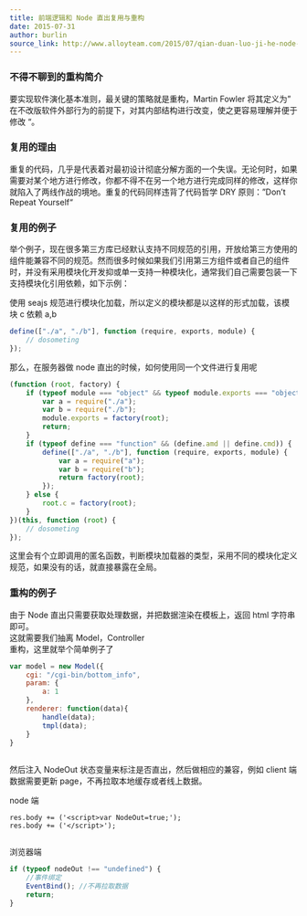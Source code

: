 ```yaml
---
title: 前端逻辑和 Node 直出复用与重构
date: 2015-07-31
author: burlin
source_link: http://www.alloyteam.com/2015/07/qian-duan-luo-ji-he-node-zhi-chu-fu-yong-yu-zhong-gou-2/
---
```


<!-- {% raw %} - for jekyll -->

### 不得不聊到的重构简介

要实现软件演化基本准则，最关键的策略就是重构，Martin Fowler 将其定义为” 在不改版软件外部行为的前提下，对其内部结构进行改变，使之更容易理解并便于修改 “。

### [](http://www.alloyteam.com/2015/07/qian-duan-luo-ji-he-node-zhi-chu-fu-yong-yu-zhong-gou-2/#_2)复用的理由

重复的代码，几乎是代表着对最初设计彻底分解方面的一个失误。无论何时，如果需要对某个地方进行修改，你都不得不在另一个地方进行完成同样的修改，这样你就陷入了两线作战的境地。重复的代码同样违背了代码哲学 DRY 原则：”Don’t Repeat Yourself“  

### [](http://www.alloyteam.com/2015/07/qian-duan-luo-ji-he-node-zhi-chu-fu-yong-yu-zhong-gou-2/#_3)复用的例子

举个例子，现在很多第三方库已经默认支持不同规范的引用，开放给第三方使用的组件能兼容不同的规范。然而很多时候如果我们引用第三方组件或者自己的组件时，并没有采用模块化开发抑或单一支持一种模块化，通常我们自己需要包装一下支持模块化引用依赖，如下示例：

使用 seajs 规范进行模块化加载，所以定义的模块都是以这样的形式加载，该模块 c 依赖 a,b

```javascript
define(["./a", "./b"], function (require, exports, module) {
    // dosometing
});
```

那么，在服务器做 node 直出的时候，如何使用同一个文件进行复用呢

```javascript
(function (root, factory) {
    if (typeof module === "object" && typeof module.exports === "object") {
        var a = require("./a");
        var b = require("./b");
        module.exports = factory(root);
        return;
    }
    if (typeof define === "function" && (define.amd || define.cmd)) {
        define(["./a", "./b"], function (require, exports, module) {
            var a = require("a");
            var b = require("b");
            return factory(root);
        });
    } else {
        root.c = factory(root);
    }
})(this, function (root) {
    // dosometing
});
```

这里会有个立即调用的匿名函数，判断模块加载器的类型，采用不同的模块化定义规范，如果没有的话，就直接暴露在全局。

### [](http://www.alloyteam.com/2015/07/qian-duan-luo-ji-he-node-zhi-chu-fu-yong-yu-zhong-gou-2/#_4)重构的例子

由于 Node 直出只需要获取处理数据，并把数据渲染在模板上，返回 html 字符串即可。  
这就需要我们抽离 Model，Controller  
重构，这里就举个简单例子了

```javascript
var model = new Model({
    cgi: "/cgi-bin/bottom_info",
    param: {
        a: 1
    },
    renderer: function(data){
        handle(data);
        tmpl(data);
    }
}
 
```

然后注入 NodeOut 状态变量来标注是否直出，然后做相应的兼容，例如 client 端数据需要更新 page，不再拉取本地缓存或者线上数据。

node 端

    res.body += ('<script>var NodeOut=true;');
    res.body += ('</script>');
     

浏览器端

```javascript
if (typeof nodeOut !== "undefined") {
    //事件绑定
    EventBind(); //不再拉取数据
    return;
}
```


<!-- {% endraw %} - for jekyll -->